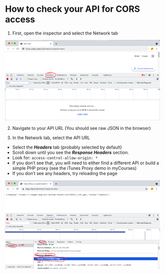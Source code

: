 # How to check your API for CORS access

1) First, open the inspector and select the Network tab

![screenshot](_images/cors-1.png)

2) Navigate to your API URL (You should see raw JSON in the browser)

3) In the Network tab, select the API URL

- Select the ***Headers*** tab (probably selected by default)
- Scroll down until you see the ***Response Headers*** section.
- Look for: `access-control-allow-origin: *`
- If you don’t see that, you will need to either find a different API or build a simple PHP proxy (see the iTunes Proxy demo in myCourses)
- If you don’t see any headers, try reloading the page

![screenshot](_images/cors-2.png)

